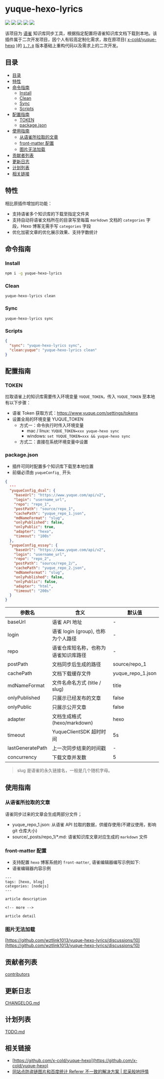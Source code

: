 # yuque-hexo-lyrics

[![](https://img.shields.io/github/package-json/v/wztlink1013/yuque-hexo-lyrics)](https://img.shields.io/github/package-json/v/wztlink1013/yuque-hexo-lyrics) [![](https://github.com/wztlink1013/yuque-hexo-lyrics/actions/workflows/ci.yml/badge.svg)](https://github.com/wztlink1013/yuque-hexo-lyrics/actions/workflows/ci.yml/badge.svg) [![](https://img.shields.io/npm/dt/yuque-hexo-lyrics)](https://www.npmjs.com/package/yuque-hexo-lyrics) [![](https://img.shields.io/badge/powered%20by-wztlink1013-orange)](https://github.com/wztlink1013/yuque-hexo-lyrics) [![](https://img.shields.io/badge/license-MIT-blue.svg)](./LICENSE)

该项目为 [语雀](https://www.yuque.com/) 知识库同步工具，根据指定配置将语雀知识库文档下载到本地。该插件属于二次开发项目，因个人有较高定制化需求，故在原项目( [x-cold/yuque-hexo](https://github.com/x-cold/yuque-hexo) )的 [`1.7.0`](https://www.npmjs.com/package/yuque-hexo/v/1.7.0) 版本基础上重构代码以及需求上的二次开发。

## 目录

- [目录](#目录)
- [特性](#特性)
- [命令指南](#命令指南)
  - [Install](#Install)
  - [Clean](#Clean)
  - [Sync](#Sync)
  - [Scripts](#Scripts)
- [配置指南](#配置指南)
  - [TOKEN](#TOKEN)
  - [package.json](#package.json)
- [使用指南](#使用指南)
  - [从语雀所拉取的文章](#从语雀所拉取的文章)
  - [front-matter 配置](#front-matter配置)
  - [图片无法加载](#图片无法加载)
- [贡献者列表](#贡献者列表)
- [更新日志](#更新日志)
- [计划列表](#计划列表)
- [相关链接](#相关链接)

## 特性

相比原插件增加的功能：

- 支持语雀多个知识库的下载至指定文件夹
- 支持自动将语雀文档所在的目录写至每篇 `markdown` 文档的 `categories` 字段，Hexo 博客无需手写 `categories` 字段
- 优化加密文章的优化展示效果、支持字数统计

## 命令指南

### Install

```bash
npm i -g yuque-hexo-lyrics
```

### Clean

```
yuque-hexo-lyrics clean
```

### Sync

```
yuque-hexo-lyrics sync
```

### Scripts

```json
{
  "sync": "yuque-hexo-lyrics sync",
  "clean:yuque": "yuque-hexo-lyrics clean"
}
```

## 配置指南

### TOKEN

拉取语雀上的知识库需要传入环境变量 `YUQUE_TOKEN`，传入 `YUQUE_TOKEN` 至本地有以下步骤：

- 语雀 Token 获取方式：https://www.yuque.com/settings/tokens
- 设置全局的环境变量 YUQUE_TOKEN
  - 方式一：命令执行时传入环境变量
    - mac / linux: `YUQUE_TOKEN=xxx yuque-hexo sync`
    - windows: `set YUQUE_TOKEN=xxx && yuque-hexo sync`
  - 方式二：直接在系统环境变量中设置

### package.json

- 插件可同时配置多个知识库下载至本地位置
- 前缀必须由 `yuqueConfig_` 开头

```json
{
  ···
  "yuqueConfig_dsal": {
    "baseUrl": "https://www.yuque.com/api/v2",
    "login": "username_url",
    "repo": "repo_1",
    "postPath": "source/repo_1",
    "cachePath": "yuque_repo_1.json",
    "mdNameFormat": "slug",
    "onlyPublished": false,
    "onlyPublic": true,
    "adapter": "hexo",
    "timeout": "100s"
  },
  "yuqueConfig_essay": {
    "baseUrl": "https://www.yuque.com/api/v2",
    "login": "username_url",
    "repo": "repo_2",
    "postPath": "source/repo_2/",
    "cachePath": "yuque_repo_2.json",
    "mdNameFormat": "slug",
    "onlyPublished": false,
    "onlyPublic": false,
    "adapter": "html",
    "timeout": "200s"
  }
}
```

| 参数名           | 含义                                 | 默认值            |
| ---------------- | ------------------------------------ | ----------------- |
| baseUrl          | 语雀 API 地址                        | -                 |
| login            | 语雀 login (group), 也称为个人路径   | -                 |
| repo             | 语雀仓库短名称，也称为语雀知识库路径 | -                 |
| postPath         | 文档同步后生成的路径                 | source/repo_1     |
| cachePath        | 文档下载缓存文件                     | yuque_repo_1.json |
| mdNameFormat     | 文件名命名方式 (title / slug)        | title             |
| onlyPublished    | 只展示已经发布的文章                 | false             |
| onlyPublic       | 只展示公开文章                       | false             |
| adapter          | 文档生成格式 (hexo/markdown)         | hexo              |
| timeout          | YuqueClientSDK 超时时间              | 5s                |
| lastGeneratePath | 上一次同步结束的时间戳               | -                 |
| concurrency      | 下载文章并发数                       | 5                 |

> slug 是语雀的永久链接名，一般是几个随机字母。

## 使用指南

### 从语雀所拉取的文章

语雀同步过来的文章会生成两部分文件；

- yuque_repo_1.json: 从语雀 API 拉取的数据，供缓存使用(不建议使用，影响 git 仓库大小)
- source/\_posts/repo_1/\*.md: 语雀知识库文章对应生成的 `markdown` 文件

### front-matter 配置

- 支持配置 `hexo` 博客系统的 `front-matter`, 语雀编辑器编写示例如下:
- 语雀编辑器内容示例

```
---
tags: [hexo, blog]
categories: [nodejs]
---

article description

<!-- more -->

article detail
```

### 图片无法加载

[https://github.com/wztlink1013/yuque-hexo-lyrics/discussions/10](https://github.com/wztlink1013/yuque-hexo-lyrics/discussions/10)

## 贡献者列表

[contributors](https://github.com/wztlink1013/yuque-hexo-lyrics/graphs/contributors)

## 更新日志

[CHANGELOG.md](./CHANGELOG.md)

## 计划列表

[TODO.md](./TODO.md)

## 相关链接

- [https://github.com/x-cold/yuque-hexo](https://github.com/x-cold/yuque-hexo)
- [同站点防盗链图片和百度统计 Referer 不一致的解决方案 | 尼采般地抒情](https://www.wztlink1013.com/blog/ugwagn/)
